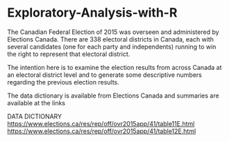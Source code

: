 # Exploratory-Analysis-with-R


The Canadian Federal Election of 2015 was overseen and administered by Elections Canada. There are 338 electoral districts in Canada, each with several candidates (one for each party and independents) running to win the right to represent that electoral district. 

The intention here is to examine the election results from across Canada at an electoral district level and  to generate some descriptive numbers regarding the previous election results.

 The data dictionary is available from Elections Canada and summaries are available at the links
 
  DATA DICTIONARY
https://www.elections.ca/res/rep/off/ovr2015app/41/table11E.html
https://www.elections.ca/res/rep/off/ovr2015app/41/table12E.html

